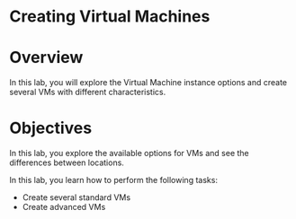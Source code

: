 # Creating Virtual Machines

# **Overview**

In this lab, you will explore the Virtual Machine instance options and create several VMs with different characteristics.

# **Objectives**

In this lab, you explore the available options for VMs and see the differences between locations.

In this lab, you learn how to perform the following tasks:

- Create several standard VMs
- Create advanced VMs